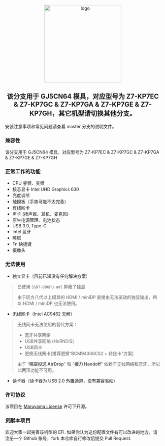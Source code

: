 <p align="center">
<img src="https://i.loli.net/2020/01/05/QilbpRdq4awGfSX.png" width="250px" alt="logo">
</p>

<h2 align="center">该分支用于 GJ5CN64 模具，对应型号为 Z7-KP7EC & Z7-KP7GC & Z7-KP7GA & Z7-KP7GE & Z7-KP7GH，其它机型请切换其他分支。</h2>

安装注意事项和常见问题请查看 master 分支的说明文件。


### 兼容性

该分支用于 GJ5CN64 模具，对应型号为 Z7-KP7EC & Z7-KP7GC & Z7-KP7GA & Z7-KP7GE & Z7-KP7GH

### 正常工作的功能

- CPU 睿频、变频
- 核芯显卡 Intel UHD Graphics 630
- 亮度调节
- 触摸板（手势可能不太完善）
- 有线网卡
- 声卡 (扬声器、耳机、麦克风)
- 原生电源管理、电池状态
- USB 3.0, Type-C
- Intel 蓝牙
- 睡眠
- Fn 快捷键
- 摄像头


### 无法使用

- 独立显卡（目前已知没有任何解决方案）

> 已使用 `SSDT-DDGPU.aml` 屏蔽了独显
>
> 由于同方八代以上模具的 HDMI / miniDP 直接由无法驱动的独显输出，所以 HDMI / miniDP 也无法使用。

- 无线网卡（Intel AC9462 无解）

> 无线网卡无法使用的替代方案：
> - 蓝牙共享网络
> - USB共享网络 (HoRNDIS) 
> - USB网卡
> - 更换无线网卡[推荐更换“BCM94360CS2 + 转接卡”方案]
> 
> 由于 “**隔空投送 AirDrop**” 和 “**接力 Handoff**” 依赖于无线网络和蓝牙，所以此两项功能不可用。

- 读卡器（读卡器为 USB 2.0 外置通道，没有兼容驱动）


### 许可协议

该项目在 [Maruyama License](LICENSE) 许可下开源。

### 贡献本项目

欢迎大家一起完善该机型的 EFI. 如果你认为这份配置文件有可以改进的地方，请注册一个 Github 账号，fork 本仓库自行修改后提交 Pull Request.
